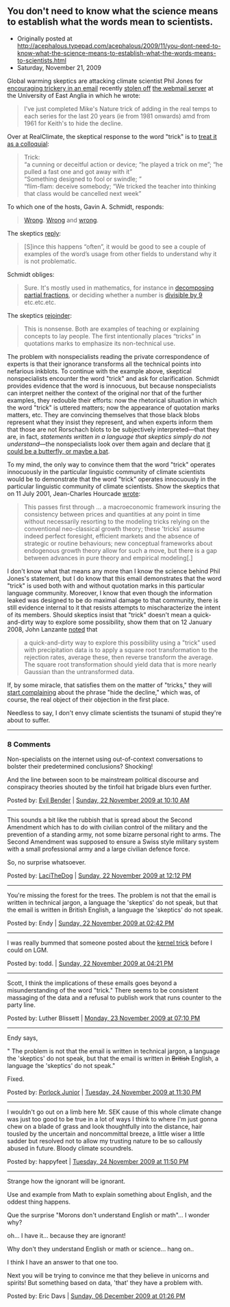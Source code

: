 ## You don't need to know what the science means to establish what the words mean to scientists.

 * Originally posted at http://acephalous.typepad.com/acephalous/2009/11/you-dont-need-to-know-what-the-science-means-to-establish-what-the-words-means-to-scientists.html
 * Saturday, November 21, 2009

Global warming skeptics are attacking climate scientist Phil Jones for [encouraging trickery in an email](http://www.anelegantchaos.org/cru/emails.php?eid=154&filename=942777075.txt) recently [stolen off](http://www.realclimate.org/index.php/archives/2009/11/the-cru-hack/) [the webmail server](http://wattsupwiththat.com/2009/11/19/breaking-news-story-hadley-cru-has-apparently-been-hacked-hundreds-of-files-released/) at the University of East Anglia in which he wrote:

> I've just completed Mike's Nature trick of adding in the real temps to each series for the last 20 years (ie from 1981 onwards) amd from 1961 for Keith's to hide the decline.

Over at RealClimate, the skeptical response to the word "trick" is to [treat it as a colloquial](http://www.realclimate.org/?comments\_popup=1853#comment-142141):

> Trick:  
> “a cunning or deceitful action or device; “he played a trick on me”; “he pulled a fast one and got away with it”  
> “Something designed to fool or swindle; ”  
> “flim-flam: deceive somebody; “We tricked the teacher into thinking that class would be cancelled next week”

To which one of the hosts, Gavin A. Schmidt, responds:  

> [Wrong](http://math.about.com/library/bldivide.htm). [Wrong](http://en.wikipedia.org/wiki/Partial_fraction#General_result) and [wrong](http://en.wikipedia.org/wiki/Methods_of_contour_integration#Example_.28IIIa.29_trigonometric_integrals.2C_the_general_procedure).

The skeptics [reply](http://www.realclimate.org/?comments\_popup=1853#comment-142183):  

> [S]ince this happens “often”, it would be good to see a couple of examples of the word’s usage from other fields to understand why it is not problematic.

Schmidt obliges:  
> Sure. It's mostly used in mathematics, for instance in [decomposing partial fractions](http://en.wikipedia.org/wiki/Partial_fraction#General_result), or deciding whether a number is [divisible by 9](http://math.about.com/library/bldivide.htm) etc.etc.etc.

The skeptics [rejoinder](http://www.realclimate.org/?comments_popup=1853#comment-142221):  

> This is nonsense. Both are examples of teaching or explaining concepts to lay people. The first intentionally places “tricks” in quotations marks to emphasize its non-technical use.

The problem with nonspecialists reading the private correspondence of experts is that their ignorance transforms all the technical points into nefarious inkblots. To continue with the example above, skeptical nonspecialists encounter the word "trick" and ask for clarification. Schmidt provides evidence that the word is innocuous, but because nonspecialists can interpret neither the context of the original nor that of the further examples, they redouble their efforts: now the rhetorical situation in which the word "trick" is uttered matters; now the appearance of quotation marks matters, etc. They are convincing themselves that those black blobs represent what they insist they represent, and when experts inform them that those are not Rorschach blots to be subjectively interpreted—that they are, in fact, _statements written in a language that skeptics simply do not understand_—the nonspecialists look over them again and declare that [it could be a butterfly, or maybe a bat](http://en.wikipedia.org/wiki/File:Rorschach_blot_01.jpg).  

To my mind, the only way to convince them that the word "trick" operates innocuously in the particular linguistic community of climate scientists would be to demonstrate that the word "trick" operates innocuously in the particular linguistic community of climate scientists. Show the skeptics that on 11 July 2001, Jean-Charles Hourcade [wrote](http://www.anelegantchaos.org/cru/emails.php?eid=240&filename=994859893.txt):  

> This passes first through ... a macroeconomic framework insuring the consistency between prices and quantities at any point in time without necessarily resorting to the modeling tricks relying on the conventional neo-classical growth theory; these 'tricks' assume indeed perfect foresight, efficient markets and the absence of strategic or routine behaviours; new conceptual frameworks about endogenous growth theory allow for such a move, but there is a gap between advances in pure theory and empirical modeling[.]

I don't know what that means any more than I know the science behind Phil Jones's statement, but I do know that this email demonstrates that the word "trick" is used both with and without quotation marks in this particular language community. Moreover, I know that even though the information leaked was designed to be do maximal damage to that community, there is still evidence internal to it that resists attempts to mischaracterize the intent of its members. Should skeptics insist that "trick" doesn't mean a quick-and-dirty way to explore some possibility, show them that on 12 January 2008, John Lanzante [noted](http://www.anelegantchaos.org/cru/emails.php?eid=852&filename=1200162026.txt) that  

> a quick-and-dirty way to explore this possibility using a "trick" used with precipitation data is to apply a square root transformation to the rejection rates, average these, then reverse transform the average. The square root transformation should yield data that is more nearly Gaussian than the untransformed data.

If, by some miracle, that satisfies them on the matter of "tricks," they will [start complaining](http://hotair.com/archives/2009/11/20/do-hacked-e-mails-show-global-warming-fraud/) about the phrase "hide the decline," which was, of course, the real object of their objection in the first place.  

Needless to say, I don't envy climate scientists the tsunami of stupid they're about to suffer.

* * *

### 8 Comments 

Non-specialists on the internet using out-of-context conversations to bolster their predetermined conclusions? Shocking!

And the line between soon to be mainstream political discourse and conspiracy theories shouted by the tinfoil hat brigade blurs even further. 

Posted by: [Evil Bender](http://evilbender.wordpress.com) | [Sunday, 22 November 2009 at 10:10 AM](http://acephalous.typepad.com/acephalous/2009/11/you-dont-need-to-know-what-the-science-means-to-establish-what-the-words-means-to-scientists.html?cid=6a00d8341c2df453ef0120a6c41dd6970b#comment-6a00d8341c2df453ef0120a6c41dd6970b)

* * *

This sounds a bit like the rubbish that is spread about the Second Amendment which has to do with civilian control of the military and the prevention of a standing army, not some bizarre personal right to arms.  The Second Amendment was supposed to ensure a Swiss style military system with a small professional army and a large civilian defence force.

So, no surprise whatsoever.

Posted by: [LaciTheDog](http://lacithedog.blogspot.com/) | [Sunday, 22 November 2009 at 12:12 PM](http://acephalous.typepad.com/acephalous/2009/11/you-dont-need-to-know-what-the-science-means-to-establish-what-the-words-means-to-scientists.html?cid=6a00d8341c2df453ef0120a6c48409970b#comment-6a00d8341c2df453ef0120a6c48409970b)

* * *

You're missing the forest for the trees.  The problem is not that the email is written in technical jargon, a language the 'skeptics' do not speak, but that the email is written in British English, a language the 'skeptics' do not speak.

Posted by: Endy | [Sunday, 22 November 2009 at 02:42 PM](http://acephalous.typepad.com/acephalous/2009/11/you-dont-need-to-know-what-the-science-means-to-establish-what-the-words-means-to-scientists.html?cid=6a00d8341c2df453ef0120a6c4f739970b#comment-6a00d8341c2df453ef0120a6c4f739970b)

* * *

I was really bummed that someone posted about the [kernel trick](http://en.wikipedia.org/wiki/Kernel_trick) before I could on LGM. 

Posted by: todd. | [Sunday, 22 November 2009 at 04:21 PM](http://acephalous.typepad.com/acephalous/2009/11/you-dont-need-to-know-what-the-science-means-to-establish-what-the-words-means-to-scientists.html?cid=6a00d8341c2df453ef0120a6c54296970b#comment-6a00d8341c2df453ef0120a6c54296970b)

* * *

Scott, I think the implications of these emails goes beyond a misunderstanding of the word "trick."  There seems to be consistent massaging of the data and a refusal to publish work that runs counter to the party line. 

Posted by: Luther Blissett | [Monday, 23 November 2009 at 07:10 PM](http://acephalous.typepad.com/acephalous/2009/11/you-dont-need-to-know-what-the-science-means-to-establish-what-the-words-means-to-scientists.html?cid=6a00d8341c2df453ef012875ce04a6970c#comment-6a00d8341c2df453ef012875ce04a6970c)

* * *

Endy says,

" The problem is not that the email is written in technical jargon, a language the 'skeptics' do not speak, but that the email is written in <strike>British</strike> English, a language the 'skeptics' do not speak."

Fixed.

Posted by: [Porlock Junior](http://profile.typepad.com/porlockjunior) | [Tuesday, 24 November 2009 at 11:30 PM](http://acephalous.typepad.com/acephalous/2009/11/you-dont-need-to-know-what-the-science-means-to-establish-what-the-words-means-to-scientists.html?cid=6a00d8341c2df453ef0120a6d4ea5f970b#comment-6a00d8341c2df453ef0120a6d4ea5f970b)

* * *

I wouldn't go out on a limb here Mr. SEK cause of this whole climate change was just too good to be true in a lot of ways I think to where I'm just gonna chew on a blade of grass and look thoughtfully into the distance, hair tousled by the uncertain and noncommittal breeze, a little wiser a little sadder but resolved not to allow my trusting nature to be so callously abused in future. Bloody climate scoundrels.

Posted by: happyfeet | [Tuesday, 24 November 2009 at 11:50 PM](http://acephalous.typepad.com/acephalous/2009/11/you-dont-need-to-know-what-the-science-means-to-establish-what-the-words-means-to-scientists.html?cid=6a00d8341c2df453ef012875d6e18b970c#comment-6a00d8341c2df453ef012875d6e18b970c)

* * *

Strange how the ignorant will be ignorant.

Use and example from Math to explain something about English, and the oddest thing happens.

Que the surprise "Morons don't understand English or math"... I wonder why?

oh... I have it... because they are ignorant!

Why don't they understand English or math or science... hang on..

I think I have an answer to that one too.

Next you will be trying to convince me that they believe in unicorns and spirits! But something based on data, 'that' they have a problem with.

Posted by: Eric Davs | [Sunday, 06 December 2009 at 01:26 PM](http://acephalous.typepad.com/acephalous/2009/11/you-dont-need-to-know-what-the-science-means-to-establish-what-the-words-means-to-scientists.html?cid=6a00d8341c2df453ef0128761ffbb4970c#comment-6a00d8341c2df453ef0128761ffbb4970c)

